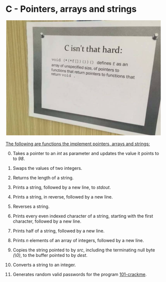 # C - Pointers, arrays and strings
![Snaphot](Snapshot.PNG)  

<u>The following are functions the implement pointers, arrays and strings:</u>

0. Takes a pointer to an _int_ as parameter and updates the value it points to to _98_.

1. Swaps the values of two integers.

2. Returns the length of a string.

3. Prints a string, followed by a new line, to _stdout_.

4. Prints a string, in reverse, followed by a new line.

5. Reverses a string.

6. Prints every even indexed character of a string, starting with the first character, followed by a new line.

7. Prints half of a string, followed by a new line.

8. Prints _n_ elements of an array of integers, followed by a new line.

9. Copies the string pointed to by _src_, including the terminating null byte _(\0)_, to the buffer pointed to by _dest_.

100. Converts a string to an integer.

101. Generates random valid passwords for the program [101-crackme](101-crackme).
